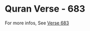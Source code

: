 # Quran Verse - 683 

For more infos, See [Verse 683](https://www.quranbookk.com/quran/search?q=683)